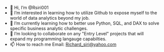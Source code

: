 - 👋 Hi, I’m @Rsiri001
- 👀 I’m interested in learning how to utilize Github to expose myself to the world of data analytics beyond my job.
- 🌱 I’m currently learning how to better use Python, SQL, and DAX to solve specific business analytic challenges.
- 💞️ I’m looking to collaborate on any "Entry Level" projects that will expand my programming langauge capabilties.
- 📫 How to reach me Email: Richard_siri@yahoo.com
<!---
Rsiri001/Rsiri001 is a ✨ special ✨ repository because its `README.md` (this file) appears on your GitHub profile.
You can click the Preview link to take a look at your changes.
--->
